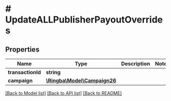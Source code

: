 # # UpdateALLPublisherPayoutOverrides

## Properties

Name | Type | Description | Notes
------------ | ------------- | ------------- | -------------
**transactionId** | **string** |  |
**campaign** | [**\Ringba\Model\Campaign26**](Campaign26.md) |  |

[[Back to Model list]](../../README.md#models) [[Back to API list]](../../README.md#endpoints) [[Back to README]](../../README.md)
